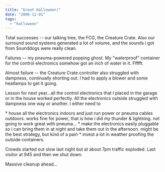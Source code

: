 ```yaml
---
title: "Great Halloween!"
date: "2006-11-01"
tags: 
  - "halloween"
---
```


Total successes -- our talking tree, the FCG, the Creature Crate. Also our surround sound systems generated a lot of volume, and the sounds i got from Sounddogs were really clean.

Failures -- my pneuma-powered popping ghost. My "waterproof" container for the control electronics somehow got an inch of water in it. Ffffft.

Almost failure -- the Creature Crate controller also struggled with dampness, continually shorting out. I had to apply a blower and some heatlamps to get it going.

Lesson for next year...all the control electronics that I placed in the garage or in the house worked perfectly. All the electronics outside struggled with dampness one way or another. I either need to

\* house all the electronics indoors and just run power or pneuma cables outdoors. works fine for power, that is how i did my thunder & lightning. not going to work great with pneuma... \* make the electronics easily pluggable so i can bring them in at night and take them out in the afternoon. might be the best strategy, but kind of a pain \* invest a lot in weather proofing the outside containers.

Crowds started out slow last night but at about 7pm traffic exploded. Last visitor at 945 and then we shut down.

Massive cleanup ahead...
